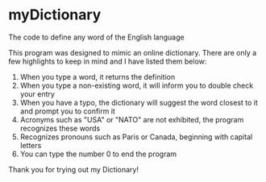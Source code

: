 # myDictionary
The code to define any word of the English language

This program was designed to mimic an online dictionary. There are only a few highlights to keep in mind and I have listed them below: 
1. When you type a word, it returns the definition
2. When you type a non-existing word, it will inform you to double check your entry
3. When you have a typo, the dictionary will suggest the word closest to it and prompt you to confirm it
4. Acronyms such as "USA" or "NATO" are not exhibited, the program recognizes these words 
5. Recognizes pronouns such as Paris or Canada, beginning with capital letters 
6. You can type the number 0 to end the program

Thank you for trying out my Dictionary!

